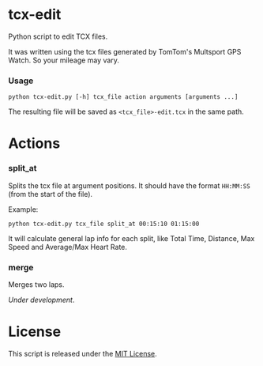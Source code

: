 tcx-edit
========

Python script to edit TCX files.

It was written using the tcx files generated by TomTom's Multsport GPS Watch. So your mileage may vary.

### Usage

    python tcx-edit.py [-h] tcx_file action arguments [arguments ...]

The resulting file will be saved as `<tcx_file>-edit.tcx` in the same path.

Actions
=======

### split_at

Splits the tcx file at argument positions. It should have the format `HH:MM:SS` (from the start of the file).

Example:

    python tcx-edit.py tcx_file split_at 00:15:10 01:15:00

It will calculate general lap info for each split, like Total Time, Distance, Max Speed and Average/Max Heart Rate.

### merge

Merges two laps.

*Under development*.

License
=======

This script is released under the [MIT License](https://github.com/vitorhirota/tcx-edit/blob/master/LICENSE).

